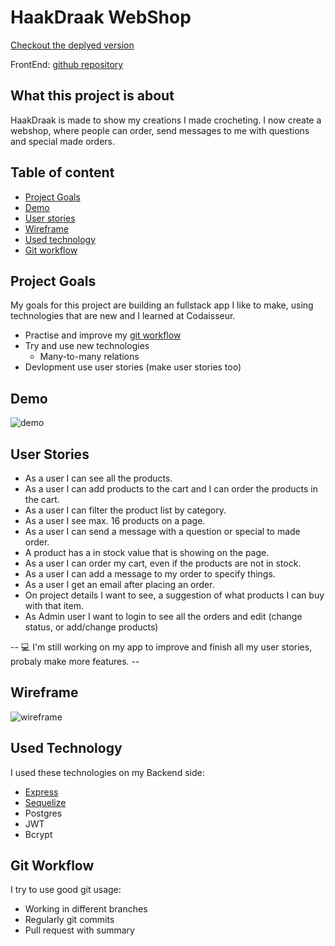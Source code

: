 # HaakDraak WebShop

[Checkout the deplyed version](https://www.haakdraak.nl/)

FrontEnd: [github repository](https://github.com/Mellieejj/Haakdraak-webshop-client)

## What this project is about

HaakDraak is made to show my creations I made crocheting. I now create a webshop, where people can order, send messages to me with questions and special made orders.

## Table of content

- [Project Goals](#project-goals)
- [Demo](#demo)
- [User stories](#user-stories)
- [Wireframe](#wireframe)
- [Used technology](#used-technology)
- [Git workflow](#git-workflow)

## Project Goals

My goals for this project are building an fullstack app I like to make, using technologies that are new and I learned at Codaisseur.

- Practise and improve my [git workflow](#git-workflow)
- Try and use new technologies
    * Many-to-many relations
- Devlopment use user stories (make user stories too)

## Demo

![demo](https://user-images.githubusercontent.com/58489880/78265507-d0b40880-7504-11ea-9c45-e054490de41b.gif)

## User Stories

- As a user I can see all the products.
- As a user I can add products to the cart and I can order the products in the cart.
- As a user I can filter the product list by category.
- As a user I see max. 16 products on a page.
- As a user I can send a message with a question or special to made order.
- A product has a in stock value that is showing on the page.
- As a user I can order my cart, even if the products are not in stock.
- As a user I can add a message to my order to specify things.
- As a user I get an email after placing an order.
- On project details I want to see, a suggestion of what products I can buy with that item.
- As Admin user I want to login to see all the orders and edit (change status, or add/change products)

-- :computer: I'm still working on my app to improve and finish all my user stories, probaly make more features. --

## Wireframe

![wireframe](https://s3.amazonaws.com/assets.mockflow.com/app/wireframepro/company/Cc7d365d3425637f38ac9773088d4ac09/projects/M74581b609e4f9a7749d60e971d820d031585041390639/pages/D3af5feb6f18aaca359e3178c13cb877e/image/D3af5feb6f18aaca359e3178c13cb877e.png)

## Used Technology

I used these technologies on my Backend side:

- [Express](https://github.com/Mellieejj/Haakdraak-webshop-server/blob/master/index.js)
- [Sequelize](https://github.com/Mellieejj/Haakdraak-webshop-server/blob/master/products/model.js)
- Postgres
- JWT
- Bcrypt


## Git Workflow

I try to use good git usage:

- Working in different branches
- Regularly git commits
- Pull request with summary
